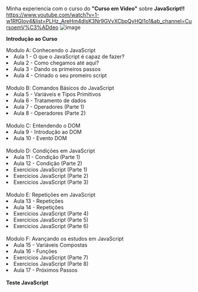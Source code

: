 Minha experiencia com o curso do <strong>"Curso em Vídeo"</strong> sobre <strong>JavaScript!!</strong> <br>
https://www.youtube.com/watch?v=1-w1RfGIov4&list=PLHz_AreHm4dlsK3Nr9GVvXCbpQyHQl1o1&ab_channel=CursoemV%C3%ADdeo
![image](https://user-images.githubusercontent.com/89309834/137050819-24ed54e0-75fe-4181-b5c4-479de787f652.png)

<p><strong>Introdução ao Curso</strong></p>
<th>
  Modulo A: Conhecendo o JavaScript
  <li>Aula 1 - O que o JavaScript é capaz de fazer?</li>
  <li>Aula 2 - Como chegamos até aqui?</li>
  <li>Aula 3 - Dando os primeiros passos</li>
  <li>Aula 4 - Crinado o seu promeiro script</li>
</th> <br>

<th>
   Modulo B: Comandos Básicos do JavaScript
  <li>Aula 5 - Variáveis e Tipos Primitivos</li>
  <li>Aula 6 - Tratamento de dados</li>
  <li>Aula 7 - Operadores (Parte 1)</li>
  <li>Aula 8 - Operadores (Parte 2)</li>
</th> <br>

<th>
   Modulo C: Entendendo o DOM
  <li>Aula 9 - Introdução ao DOM</li>
  <li>Aula 10 - Evento DOM</li>
</th> <br>

<th>
   Modulo D: Condições em JavaScript
  <li>Aula 11 - Condição (Parte 1)</li>
  <li>Aula 12 - Condição (Parte 2)</li>
  <li>Exercicios JavaScript (Parte 1)</li>
  <li>Exercicios JavaScript (Parte 2)</li>
  <li>Exercicios JavaScript (Parte 3)</li>
</th> <br>

<th>
   Modulo E: Repetições em JavaScript
  <li>Aula 13 - Repetições</li>
  <li>Aula 14 - Repetições</li>
  <li>Exercicios JavaScript (Parte 4)</li>
  <li>Exercicios JavaScript (Parte 5)</li>
  <li>Exercicios JavaScript (Parte 6)</li>
</th> <br>

<th>
   Modulo F: Avançando os estudos em JavaScript 
  <li>Aula 15 - Variáveis Compostas</li>
  <li>Aula 16 - Funções</li>
  <li>Exercicios JavaScript (Parte 7)</li>
  <li>Exercicios JavaScript (Parte 8)</li>
  <li>Aula 17 - Próximos Passos</li>
</th> <br>

<th>
  <strong>Teste JavaScript</strong> 
</th> 
